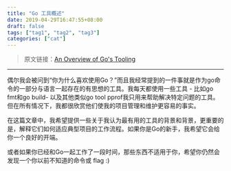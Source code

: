 ```yaml
---
title: "Go 工具概述"
date: 2019-04-29T16:47:55+08:00
draft: false
tags: ["tag1", "tag2", "tag3"]
categories: ["cat"]
---
```


> 原文链接：[An Overview of Go's Tooling](https://www.alexedwards.net/blog/an-overview-of-go-tooling)

---


偶尔我会被问到“你为什么喜欢使用Go？”而且我经常提到的一件事就是作为go命令的一部分与语言一起存在的有思想的工具。我每天都使用一些工具 - 比如go fmt和go build- 以及其他类似go tool pprof我只用来帮助解决特定问题的工具。但在所有情况下，我都很欣赏他们使我的项目管理和维护更容易的事实。

在这篇文章中，我希望提供一些关于我认为最有用的工具的背景和背景，更重要的是，解释它们如何适应典型项目的工作流程。如果你是Go的新手，我希望它会给你一个良好的开端。

或者如果你已经和Go一起工作了一段时间，那些东西不适用于你，希望你仍然会发现一个你以前不知道的命令或 flag :)